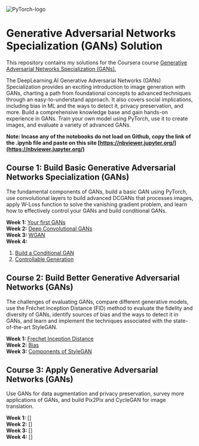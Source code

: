 
![PyTorch-logo](https://upload.wikimedia.org/wikipedia/commons/9/96/Pytorch_logo.png)

# Generative Adversarial Networks Specialization (GANs) Solution

This repository contains my solutions for the Coursera course [Generative Adversarial Networks Specialization (GANs).](https://www.coursera.org/specializations/generative-adversarial-networks-gans)  

The DeepLearning.AI Generative Adversarial Networks (GANs) Specialization provides an exciting introduction to image generation with GANs, charting a path from foundational concepts to advanced techniques through an easy-to-understand approach. It also covers social implications, including bias in ML and the ways to detect it, privacy preservation, and more. Build a comprehensive knowledge base and gain hands-on experience in GANs. Train your own model using PyTorch, use it to create images, and evaluate a variety of advanced GANs.  

**Note: Incase any of the notebooks do not load on Github, copy the link of the .ipynb file and paste on this site [https://nbviewer.jupyter.org/](https://nbviewer.jupyter.org/)**

## Course 1: Build Basic Generative Adversarial Networks Specialization (GANs)

The fundamental components of GANs, build a basic GAN using PyTorch, use convolutional layers to build advanced DCGANs that processes images, apply W-Loss function to solve the vanishing gradient problem, and learn how to effectively control your GANs and build conditional GANs.

**Week 1:** [Your first GANs](Course%201/Week%201/Week1%20Your%20First%20GAN.ipynb)  
**Week 2:** [Deep Convolutional GANs](Course%201/Week%202/Week2%20Deep%20Convolutional%20GANs.ipynb)  
**Week 3:** [WGAN](Course%201/Week%203/Week%203%20WGAN.ipynb)  
**Week 4:**

1. [Build a Conditional GAN](Course%201/Week%204/Week%204_1%20Build%20a%20Conditional%20GAN.ipynb)
2. [Controllable Generation](Course%201/Week%204/Week%204_2%20Controllable%20Generation.ipynb)  

## Course 2: Build Better Generative Adversarial Networks (GANs)

The challenges of evaluating GANs, compare different generative models, use the Fréchet Inception Distance (FID) method to evaluate the fidelity and diversity of GANs, identify sources of bias and the ways to detect it in GANs, and learn and implement the techniques associated with the state-of-the-art StyleGAN.

**Week 1:** [Frechet Inception Distance](Course%202/Week%201/Week1%20Frechet%20Inception%20Distance.ipynb)  
**Week 2:** [Bias](Course%202/Week%202/Week%202%20Bias.ipynb)  
**Week 3:** [Components of StyleGAN](Course%202/Week%203/Week%203%20Components%20of%20StyleGAN.ipynb)  

## Course 3: Apply Generative Adversarial Networks (GANs)

Use GANs for data augmentation and privacy preservation, survey more applications of GANs, and build Pix2Pix and CycleGAN for image translation.

**Week 1:** []  
**Week 2:** []  
**Week 3:** []  
**Week 4:** []  
